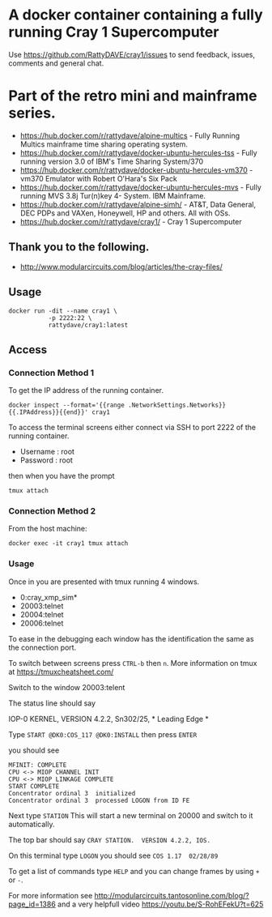 # A docker container containing a fully running Cray 1 Supercomputer

Use https://github.com/RattyDAVE/cray1/issues to send feedback, issues, comments and general chat.

# Part of the retro mini and mainframe series.

* https://hub.docker.com/r/rattydave/alpine-multics - Fully Running Multics mainframe time sharing operating system.
* https://hub.docker.com/r/rattydave/docker-ubuntu-hercules-tss - Fully running version 3.0 of IBM's Time Sharing System/370
* https://hub.docker.com/r/rattydave/docker-ubuntu-hercules-vm370 - vm370 Emulator with Robert O'Hara's Six Pack
* https://hub.docker.com/r/rattydave/docker-ubuntu-hercules-mvs - Fully running MVS 3.8j Tur(n)key 4- System. IBM Mainframe.
* https://hub.docker.com/r/rattydave/alpine-simh/ - AT&T, Data General, DEC PDPs and VAXen, Honeywell, HP and others. All with OSs.
* https://hub.docker.com/r/rattydave/cray1/ - Cray 1 Supercomputer

## Thank you to the following.

* http://www.modularcircuits.com/blog/articles/the-cray-files/


## Usage

```
docker run -dit --name cray1 \
           -p 2222:22 \
           rattydave/cray1:latest
```

## Access

### Connection Method 1

To get the IP address of the running container.
```
docker inspect --format='{{range .NetworkSettings.Networks}}{{.IPAddress}}{{end}}' cray1
```
To access the terminal screens either connect via SSH to port 2222 of the running container.

- Username : root
- Password : root

then when you have the prompt

```
tmux attach
```

### Connection Method 2

From the host machine:

```
docker exec -it cray1 tmux attach
```

### Usage

Once in you are presented with tmux running 4 windows.

- 0:cray_xmp_sim* 
- 20003:telnet  
- 20004:telnet  
- 20006:telnet

To ease in the debugging each window has the identification the same as the connection port. 

To switch between screens press ```CTRL-b``` then ```n```. More information on tmux at https://tmuxcheatsheet.com/

Switch to the window 20003:telent

The status line should say 

IOP-0 KERNEL, VERSION 4.2.2,  Sn302/25, * Leading Edge *

Type ```START @DK0:COS_117 @DK0:INSTALL``` then press ```ENTER```

you should see 

```
MFINIT: COMPLETE
CPU <-> MIOP CHANNEL INIT
CPU <-> MIOP LINKAGE COMPLETE
START COMPLETE 
Concentrator ordinal 3  initialized
Concentrator ordinal 3  processed LOGON from ID FE
```

Next type ```STATION``` This will start a new terminal on 20000 and switch to it automatically.

The top bar should say ```CRAY STATION.  VERSION 4.2.2, IOS.```

On this terminal type ```LOGON``` you should see ```COS 1.17  02/28/89```

To get a list of commands type ```HELP``` and you can change frames by using ```+``` or ```-```.

For more information see http://modularcircuits.tantosonline.com/blog/?page_id=1386 and a very helpfull video https://youtu.be/S-RohEFekU?t=625

